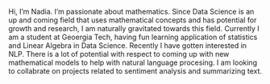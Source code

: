 Hi, I’m Nadia.
I’m passionate about mathematics. Since Data Science is an up and coming field that uses mathematical concepts and has potential for growth and research,
I am naturally gravitated towards this field. 
Currently I am a student at Geoergia Tech, having fun learning application of statistics and Linear Algebra in Data Science. 
Recently I have gotten interested in NLP. There is a lot of potential with respect to coming up with new mathematical models to help with natural language 
procesing.
I am looking to collabrate on projects related to sentiment analysis and summarizing text.

<!---
nadiapasha/nadiapasha is a ✨ special ✨ repository because its `README.md` (this file) appears on your GitHub profile.
You can click the Preview link to take a look at your changes.
--->
